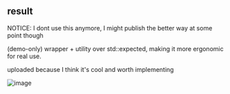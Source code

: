 ## result

NOTICE: I dont use this anymore, I might publish the better way at some point though

(demo-only) wrapper + utility over std::expected, making it more ergonomic for real use.

uploaded because I think it's cool and worth implementing

![image](https://github.com/user-attachments/assets/381665e7-80e0-4231-a320-ca4fd6c97a32)
